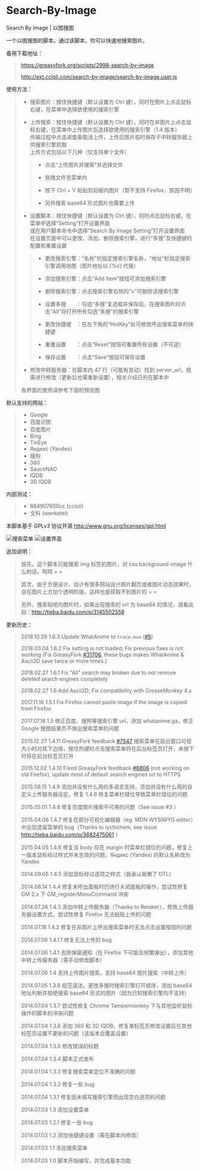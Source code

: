Search-By-Image
===============

Search By Image | 以图搜图

一个以图搜图的脚本。通过该脚本，你可以快速地搜索图片。

备用下载地址：
> https://greasyfork.org/scripts/2998-search-by-image
> 
> http://ext.ccloli.com/search-by-image/search-by-image.user.js

使用方法：
> * 搜索图片：按住快捷键（默认设置为 Ctrl 键），同时在图片上点击鼠标右键，在菜单中选择欲使用的搜索引擎
> 
> * 上传搜索：按住快捷键（默认设置为 Ctrl 键），同时在非图片上点击鼠标右键，在菜单中上传图片后选择欲使用的搜索引擎（1.4 版本）<br>传输过程中点击进度条取消上传，上传后图片临时保存于中转服务器上供搜索引擎抓取<br>上传方式包括以下几种（仅支持单个文件）
> 
> > * 点击“上传图片并搜索”并选择文件
> > 
> > * 拖拽文件至菜单内
> > 
> > * 按下 Ctrl + V 粘贴剪贴板内图片（暂不支持 Firefox，原因不明）
> > 
> > * 另外搜索 base64 形式图片也需要上传
> 
> * 设置脚本：按住快捷键（默认设置为 Ctrl 键），同时点击鼠标右键，在菜单中选择“Setting”打开设置界面<br>或在用户脚本命令中选择“Search By Image Setting”打开设置界面<br>在设置页面中可以更改、添加、删除搜索引擎，进行“多搜”及快捷键的配置和重置设置
> 
> > * 更改搜索引擎：“名称”栏指定搜索引擎名称，“地址”栏指定搜索引擎调用地图（图片地址以 {%s} 代替）
> > 
> > * 添加搜索引擎：点击“Add Item”按钮可添加搜索引擎
> > 
> > * 删除搜索引擎：点击搜索引擎右侧的“×”可删除该搜索引擎
> > 
> > * 设置多搜　　：勾选“多搜”复选框并保存后，在搜索图片时点击“All”将打开所有勾选“多搜”的搜索引擎
> > 
> > * 更改快捷键　：在左下角的“HotKey”处可修改呼出搜索菜单的快捷键
> > 
> > * 重置设置　　：点击“Reset”按钮可重置所有设置（不可逆）
> > 
> > * 保存设置　　：点击“Save”按钮可保存设置
> 
> * 修改中转服务器：在脚本内 47 行（可能有变动）找到 server_url，按需进行修改（更新后也需重新设置），相关介绍已列在脚本中
> 
> 各界面的使用请参考下面的预览图

默认支持的网站：
> * Google
> * 百度识图
> * 百度图片
> * Bing
> * TinEye
> * Яндекс (Yandex)
> * 搜狗
> * 360
> * SauceNAO
> * IQDB
> * 3D IQDB

内部测试：
> * 864907600cc (ccloli)
> * 文科 (wenketel)

本脚本基于 GPLv3 协议开源 http://www.gnu.org/licenses/gpl.html‎

![搜索菜单](https://cloud.githubusercontent.com/assets/8115912/3623778/b6d76498-0e53-11e4-96a0-09488c053e44.png)
![设置界面](https://cloud.githubusercontent.com/assets/8115912/3623779/b734b490-0e53-11e4-9250-66707699db6e.png)

追加说明：
> 首先，这个脚本只能搜索 img 标签的图片，对 css background-image 什么的话，呵呵 = =
> 
> 其次，由于方便设计，估计有很多网站设计图片翻页或者图片动态效果时，会在图片上方加个透明的层，这样也是获取不到图片的 = =
> 
> 另外，搜索贴吧内图片时，如果出现搜索的 url 为 base64 的情况，请看此贴：http://tieba.baidu.com/p/3145502558

更新历史：
> 2018.10.26 1.6.3 Update WhatAnime to `trace.moe` ([#5](https://github.com/ccloli/Search-By-Image/issues/5))
> 
> 2018.03.04 1.6.2 Fix setting is not loaded; Fix previous fixes is not working (Fix GreasyFork [#31706](https://greasyfork.org/en/forum/discussion/31706/x), these bugs makes WhatAnime & Ascii2D save twice or more times.)
> 
> 2018.02.27 1.6.1 Fix "All" search may broken due to not remove deleted search engines completely
>
> 2018.02.27 1.6 Add Ascii2D; Fix compatibility with GreaseMonkey 4.x
>
> 2017.11.16 1.5.1 Fix Firefox cannot paste image if the image is copied from Firefox
>
> 2017.07.18 1.5 修正百度、搜狗等搜索引擎 url，添加 whatanime.ga，修正 Google 搜图结果页不弹出搜索菜单的问题
>
> 2015.12.27 1.4.11 GreasyFork feedback [#7547](https://greasyfork.org/zh-CN/forum/discussion/7547/x) 搜索菜单在超出窗口可视大小时对其下边缘，按住热键时点击搜索菜单将在后台标签页打开，未按下时将在前台标签页打开
>
> 2015.12.02 1.4.10 Fixed GreasyFork feedback [#6806](https://greasyfork.org/en/forum/discussion/6806/x) (not working on old Firefox), update most of default search engines url to HTTPS
> 
> 2015.08.15 1.4.9 添加并没有什么用的多语言支持，添加并没有什么用的自定义上传服务器设定，修复 1.4.6 修复菜单栏错位导致菜单栏错位的问题
> 
> 2015.05.01 1.4.8 修复百度图片搜索不可用的问题（See issue #3 ）
> 
> 2015.04.06 1.4.7 修复在部分可视化编辑器（eg. MDN WYSIWYG editor）中出现遗留菜单的 bug（Thanks to lychichem, see issue http://tieba.baidu.com/p/3682475061 ）
> 
> 2015.04.05 1.4.6 修复当 body 存在 margin 时菜单栏错位的问题，修复上一版本鼠标经过样式并未生效的问题，Яндекс (Yandex) 的默认名称改为 Yandex
> 
> 2014.09.05 1.4.5 添加鼠标经过选项之样式（我承认我懒了 OTL）
> 
> 2014.08.14 1.4.4 修复未呼出面板时仍进行关闭面板的操作，尝试性修复 GM 2.x 下 GM_registerMenuCommand 冲突
> 
> 2014.07.26 1.4.3 添加中转上传服务器（Thanks to Retaker），修改上传服务器设置方式，尝试性修复 Firefox 无法粘贴上传的问题
> 
> 2014.07.18 1.4.2 修复在非图片上呼出搜索菜单时无法点击设置按钮的问题
> 
> 2014.07.06 1.4.1.1 修复无法上传的 bug
> 
> 2014.07.06 1.4.1 去除弹窗通知（在 Firefox 下可能会频繁弹出），添加其他中转上传服务器（需手动修改脚本）
> 
> 2014.07.06 1.4 支持上传图片搜索，支持 base64 图片搜索（中转上传）
> 
> 2014.07.05 1.3.8 规范语法，更改多搜时搜索引擎打开顺序，添加 base64 地址判断并拒绝搜索 base64 形式的图片（因为已知搜索引擎均不支持）
> 
> 2014.07.04 1.3.7 尝试性修复 Chrome Tampermonkey 下与其他监听鼠标操作的脚本的冲突问题
> 
> 2014.07.04 1.3.6 添加 360 和 3D IQDB，修复某标签页修改设置后在其他标签页设置不更新的问题（该版本会覆盖设置）
> 
> 2014.07.04 1.3.5 修改错误的标题
> 
> 2014.07.04 1.3.4 脚本正式发布
> 
> 2014.07.04 1.3.3 修复搜索菜单定位不准确的问题
> 
> 2014.07.04 1.3.2 修复一些 bug
> 
> 2014.07.04 1.3.1 修复因未填写搜索引擎而出现空白选项的问题
> 
> 2014.07.03 1.3 添加设置菜单
> 
> 2014.07.03 1.2.1 修复一些 bug
> 
> 2014.07.03 1.2 添加快捷键设置（需在脚本内修改）
> 
> 2014.07.03 1.1 添加搜索菜单
> 
> 2014.07.03 1.0 脚本开始编写，并完成基本功能
